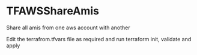 # TFAWSShareAmis
Share all amis from one aws account with another

Edit the terrafrom.tfvars file as required and run terraform init, validate and apply
